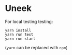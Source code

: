 # Uneek

For local testing testing:
```
yarn install
yarn run test
yarn run start
```

(`yarn` can be replaced with `npm`)

